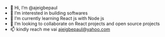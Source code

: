 - 👋 Hi, I’m @ajeigbepaul
- 👀 I’m interested in building softwares
- 🌱 I’m currently learning React js with Node js
- 💞️ I’m looking to collaborate on React projects and open source projects
- 📫 kindly reach me vai ajeigbepaul@yahoo.com

<!---
ajeigbepaul/ajeigbepaul is a ✨ special ✨ repository because its `README.md` (this file) appears on your GitHub profile.
You can click the Preview link to take a look at your changes.
--->
